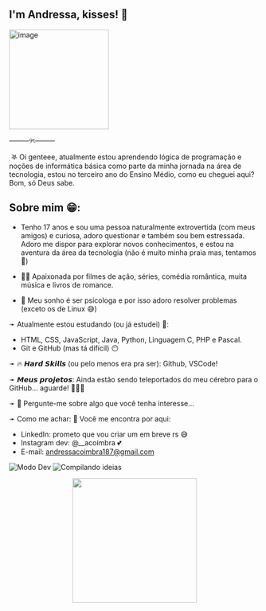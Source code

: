 ## I'm Andressa, kisses! 💋
<img width="200" height="200" alt="image" src="https://github.com/user-attachments/assets/749658e1-55ac-4f8c-a34b-16092dadfd07" />

────୨ৎ────



ִ ࣪𖤐 Oi genteee, atualmente estou aprendendo lógica de programação e noções de informática básica como parte da minha jornada na área de tecnologia, estou no terceiro ano do Ensino Médio, como eu cheguei aqui? Bom, só Deus sabe. 

## Sobre mim 😁: 
- Tenho 17 anos e sou uma pessoa naturalmente extrovertida (com meus amigos) e curiosa, adoro questionar e também sou bem estressada. Adoro me dispor para explorar novos conhecimentos, e estou na aventura da área da tecnologia (não é muito minha praia mas, tentamos 🥲)

- 🫶🏻 Apaixonada por filmes de ação, séries, comédia romântica, muita música e livros de romance. 

- 🧩 Meu sonho é ser psicologa e por isso adoro resolver problemas (exceto os de Linux 😅)

➛  Atualmente estou estudando (ou já estudei) 🫡:
- HTML, CSS, JavaScript, Java, Python, Linguagem C, PHP e Pascal. 
- Git e GitHub (mas tá difícil) 😶

➛ 🔥 𝙃𝙖𝙧𝙙 𝙎𝙠𝙞𝙡𝙡𝙨 (ou pelo menos era pra ser): Github, VSCode! 

➛  𝙈𝙚𝙪𝙨 𝙥𝙧𝙤𝙟𝙚𝙩𝙤𝙨: Ainda estão sendo teleportados do meu cérebro para o GitHub... aguarde! 🧏🏻‍♀️

➛ 💬 Pergunte-me sobre algo que você tenha interesse...

➛ Como me achar: 🫣
Você me encontra por aqui:
- LinkedIn: prometo que vou criar um em breve rs 😅
- Instagram dev: @__acoimbra 💕
- E-mail: andressacoimbra187@gmail.com

![Modo Dev](https://img.shields.io/badge/Modo%20Dev-Ativado%20✅-success)
![Compilando ideias](https://img.shields.io/badge/Compilando-ideias%20aleatórias-6f42c1)


<center><img src="https://media.giphy.com/media/vFKqnCdLPNOKc/giphy.gif" width="250" height="250" /></center>
